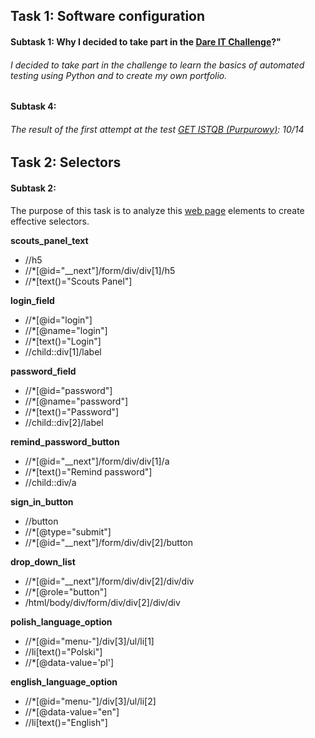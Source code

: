 ## Task 1: Software configuration
#### Subtask 1: Why I decided to take part in the [Dare IT Challenge](https://www.dareit.io/challenges/wstep-do-testow-automatycznych)?"
###### I decided to take part in the challenge to learn the basics of automated testing using Python and to create my own portfolio.
#### Subtask 4: 
###### The result of the first attempt at the test [GET ISTQB (Purpurowy)](https://getistqb.com/#quizzes): 10/14

## Task 2: Selectors
#### Subtask 2:
The purpose of this task is to analyze this [web page](https://scouts-test.futbolkolektyw.pl/en/login?redirected=true) elements to create effective selectors.

**scouts_panel_text**
+ //h5
+ //*[@id="__next"]/form/div/div[1]/h5
+ //*[text()="Scouts Panel"]

**login_field**
+ //*[@id="login"]
+ //*[@name="login"]
+ //*[text()="Login"]
+ //child::div[1]/label

**password_field**
+ //*[@id="password"]
+ //*[@name="password"]
+ //*[text()="Password"]
+ //child::div[2]/label

**remind_password_button**
+ //*[@id="__next"]/form/div/div[1]/a
+ //*[text()="Remind password"]
+ //child::div/a

**sign_in_button**
+ //button
+ //*[@type="submit"]
+ //*[@id="__next"]/form/div/div[2]/button

**drop_down_list**
+ //*[@id="__next"]/form/div/div[2]/div/div
+ //*[@role="button"]
+ /html/body/div/form/div/div[2]/div/div

**polish_language_option**
+ //*[@id="menu-"]/div[3]/ul/li[1]
+ //li[text()="Polski"]
+ //*[@data-value='pl']

**english_language_option**
+ //*[@id="menu-"]/div[3]/ul/li[2]
+ //*[@data-value="en"]
+ //li[text()="English"]



